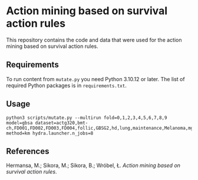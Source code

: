 # Action mining based on survival action rules

This repository contains the code and data that were used for the action mining based on survival action rules.

## Requirements

To run content from `mutate.py` you need Python 3.10.12 or later. The list of required Python packages is in `requirements.txt`.

## Usage

```
python3 scripts/mutate.py --multirun fold=0,1,2,3,4,5,6,7,8,9 model=gbsa dataset=actg320,bmt-ch,FD001,FD002,FD003,FD004,follic,GBSG2,hd,lung,maintenance,Melanoma,mgus,pbc,std,uis,whas1,whas500,zinc method=km hydra.launcher.n_jobs=8
```

## References

Hermansa, M.; Sikora, M.; Sikora, B.; Wróbel, Ł. *Action mining based on survival action rules*.

